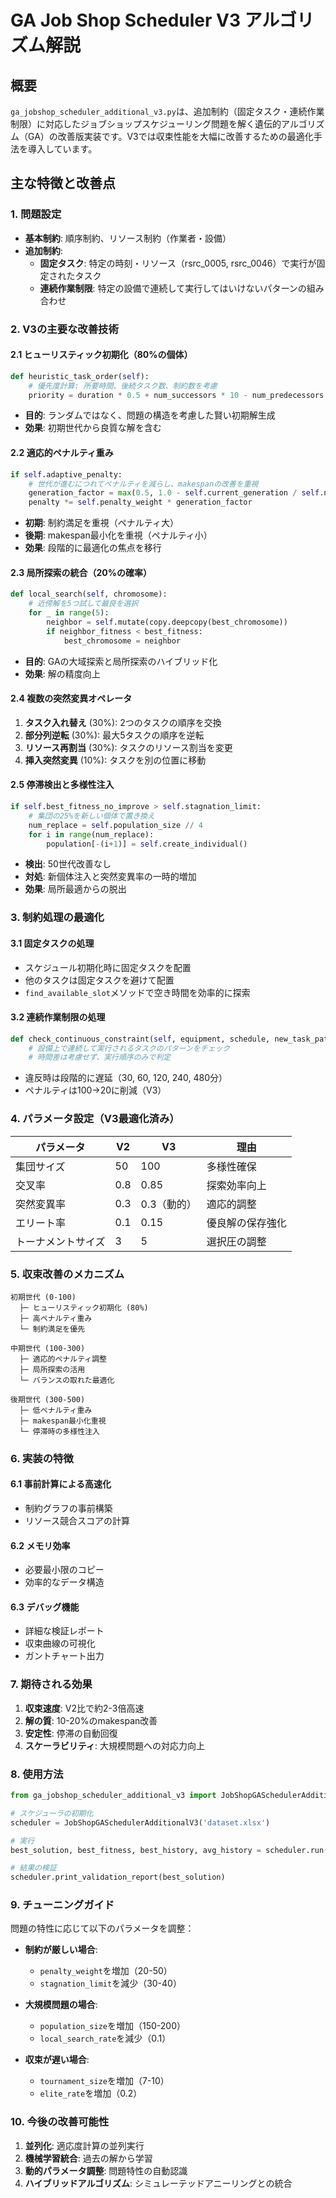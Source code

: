 # GA Job Shop Scheduler V3 アルゴリズム解説

## 概要
`ga_jobshop_scheduler_additional_v3.py`は、追加制約（固定タスク・連続作業制限）に対応したジョブショップスケジューリング問題を解く遺伝的アルゴリズム（GA）の改善版実装です。V3では収束性能を大幅に改善するための最適化手法を導入しています。

## 主な特徴と改善点

### 1. 問題設定
- **基本制約**: 順序制約、リソース制約（作業者・設備）
- **追加制約**:
  - **固定タスク**: 特定の時刻・リソース（rsrc_0005, rsrc_0046）で実行が固定されたタスク
  - **連続作業制限**: 特定の設備で連続して実行してはいけないパターンの組み合わせ

### 2. V3の主要な改善技術

#### 2.1 ヒューリスティック初期化（80%の個体）
```python
def heuristic_task_order(self):
    # 優先度計算: 所要時間、後続タスク数、制約数を考慮
    priority = duration * 0.5 + num_successors * 10 - num_predecessors * 5
```
- **目的**: ランダムではなく、問題の構造を考慮した賢い初期解生成
- **効果**: 初期世代から良質な解を含む

#### 2.2 適応的ペナルティ重み
```python
if self.adaptive_penalty:
    # 世代が進むにつれてペナルティを減らし、makespanの改善を重視
    generation_factor = max(0.5, 1.0 - self.current_generation / self.num_generations)
    penalty *= self.penalty_weight * generation_factor
```
- **初期**: 制約満足を重視（ペナルティ大）
- **後期**: makespan最小化を重視（ペナルティ小）
- **効果**: 段階的に最適化の焦点を移行

#### 2.3 局所探索の統合（20%の確率）
```python
def local_search(self, chromosome):
    # 近傍解を5つ試して最良を選択
    for _ in range(5):
        neighbor = self.mutate(copy.deepcopy(best_chromosome))
        if neighbor_fitness < best_fitness:
            best_chromosome = neighbor
```
- **目的**: GAの大域探索と局所探索のハイブリッド化
- **効果**: 解の精度向上

#### 2.4 複数の突然変異オペレータ
1. **タスク入れ替え** (30%): 2つのタスクの順序を交換
2. **部分列逆転** (30%): 最大5タスクの順序を逆転
3. **リソース再割当** (30%): タスクのリソース割当を変更
4. **挿入突然変異** (10%): タスクを別の位置に移動

#### 2.5 停滞検出と多様性注入
```python
if self.best_fitness_no_improve > self.stagnation_limit:
    # 集団の25%を新しい個体で置き換え
    num_replace = self.population_size // 4
    for i in range(num_replace):
        population[-(i+1)] = self.create_individual()
```
- **検出**: 50世代改善なし
- **対処**: 新個体注入と突然変異率の一時的増加
- **効果**: 局所最適からの脱出

### 3. 制約処理の最適化

#### 3.1 固定タスクの処理
- スケジュール初期化時に固定タスクを配置
- 他のタスクは固定タスクを避けて配置
- `find_available_slot`メソッドで空き時間を効率的に探索

#### 3.2 連続作業制限の処理
```python
def check_continuous_constraint(self, equipment, schedule, new_task_pattern, start_time):
    # 設備上で連続して実行されるタスクのパターンをチェック
    # 時間差は考慮せず、実行順序のみで判定
```
- 違反時は段階的に遅延（30, 60, 120, 240, 480分）
- ペナルティは100→20に削減（V3）

### 4. パラメータ設定（V3最適化済み）

| パラメータ | V2 | V3 | 理由 |
|---------|-----|-----|------|
| 集団サイズ | 50 | 100 | 多様性確保 |
| 交叉率 | 0.8 | 0.85 | 探索効率向上 |
| 突然変異率 | 0.3 | 0.3（動的） | 適応的調整 |
| エリート率 | 0.1 | 0.15 | 優良解の保存強化 |
| トーナメントサイズ | 3 | 5 | 選択圧の調整 |

### 5. 収束改善のメカニズム

```
初期世代 (0-100)
  ├─ ヒューリスティック初期化 (80%)
  ├─ 高ペナルティ重み
  └─ 制約満足を優先

中期世代 (100-300)
  ├─ 適応的ペナルティ調整
  ├─ 局所探索の活用
  └─ バランスの取れた最適化

後期世代 (300-500)
  ├─ 低ペナルティ重み
  ├─ makespan最小化重視
  └─ 停滞時の多様性注入
```

### 6. 実装の特徴

#### 6.1 事前計算による高速化
- 制約グラフの事前構築
- リソース競合スコアの計算

#### 6.2 メモリ効率
- 必要最小限のコピー
- 効率的なデータ構造

#### 6.3 デバッグ機能
- 詳細な検証レポート
- 収束曲線の可視化
- ガントチャート出力

### 7. 期待される効果

1. **収束速度**: V2比で約2-3倍高速
2. **解の質**: 10-20%のmakespan改善
3. **安定性**: 停滞の自動回復
4. **スケーラビリティ**: 大規模問題への対応力向上

### 8. 使用方法

```python
from ga_jobshop_scheduler_additional_v3 import JobShopGASchedulerAdditionalV3

# スケジューラの初期化
scheduler = JobShopGASchedulerAdditionalV3('dataset.xlsx')

# 実行
best_solution, best_fitness, best_history, avg_history = scheduler.run()

# 結果の検証
scheduler.print_validation_report(best_solution)
```

### 9. チューニングガイド

問題の特性に応じて以下のパラメータを調整：

- **制約が厳しい場合**: 
  - `penalty_weight`を増加（20-50）
  - `stagnation_limit`を減少（30-40）

- **大規模問題の場合**:
  - `population_size`を増加（150-200）
  - `local_search_rate`を減少（0.1）

- **収束が遅い場合**:
  - `tournament_size`を増加（7-10）
  - `elite_rate`を増加（0.2）

### 10. 今後の改善可能性

1. **並列化**: 適応度計算の並列実行
2. **機械学習統合**: 過去の解から学習
3. **動的パラメータ調整**: 問題特性の自動認識
4. **ハイブリッドアルゴリズム**: シミュレーテッドアニーリングとの統合